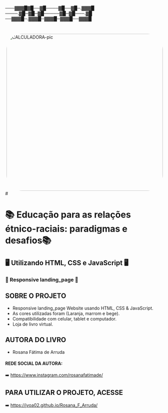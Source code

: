 
##
───▓▓▓█▓█──▓█────▓█──▓█─.▓▓▓█
────.▓█─▓█─▓█─────▓█─▓█───.▓█
──▓▓▓█─.▓▓▓█─▓▓▓█─▓▓▓█──▓▓▓█
##
#
<img align="right" alt="CALCULADORA-pic" height="500" style="border-radius:50px;" src="https://github.com/JVOA02/Rosana_F_Arruda/blob/main/preview_002.gif">
#

# 📚 Educação para as relações étnico-raciais: paradigmas e desafios📚 
## 🖥️ Utilizando HTML, CSS e JavaScript 🖥️
### 📱 Responsive landing_page 📱

## SOBRE O PROJETO
- Responsive landing_page Website usando HTML, CSS & JavaScript.
- As cores utilizadas foram (Laranja, marrom e bege).
- Compatibilidade com celular, tablet e computador.
- Loja de livro virtual.
## AUTORA DO LIVRO
- Rosana Fátima de Arruda
#### REDE SOCIAL DA AUTORA:
➡️ https://www.instagram.com/rosanafatimade/
## PARA UTILIZAR O PROJETO, ACESSE
➡️ https://jvoa02.github.io/Rosana_F_Arruda/
